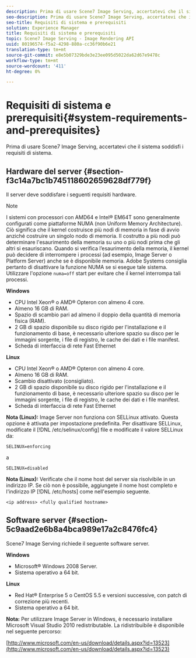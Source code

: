 ```yaml
---
description: Prima di usare Scene7 Image Serving, accertatevi che il sistema soddisfi i requisiti di sistema.
seo-description: Prima di usare Scene7 Image Serving, accertatevi che il sistema soddisfi i requisiti di sistema.
seo-title: Requisiti di sistema e prerequisiti
solution: Experience Manager
title: Requisiti di sistema e prerequisiti
topic: Scene7 Image Serving - Image Rendering API
uuid: 80196574-f5a2-4298-880a-cc36f90b6e21
translation-type: tm+mt
source-git-commit: e8e5b07329bde3e23ee095d5022da62d67e9478c
workflow-type: tm+mt
source-wordcount: '411'
ht-degree: 0%

---
```



# Requisiti di sistema e prerequisiti{#system-requirements-and-prerequisites}

Prima di usare Scene7 Image Serving, accertatevi che il sistema soddisfi i requisiti di sistema.

## Hardware del server {#section-f3c14a7bc1b745118602659628df779f}

Il server deve soddisfare i seguenti requisiti hardware.

>[!NOTE]
>
>I sistemi con processori con AMD64 e Intel® EM64T sono generalmente configurati come piattaforme NUMA (non Uniform Memory Architecture). Ciò significa che il kernel costruisce più nodi di memoria in fase di avvio anziché costruire un singolo nodo di memoria. Il costrutto a più nodi può determinare l&#39;esaurimento della memoria su uno o più nodi prima che gli altri si esauriscano. Quando si verifica l’esaurimento della memoria, il kernel può decidere di interrompere i processi (ad esempio, Image Server o Platform Server) anche se è disponibile memoria. Adobe Systems consiglia pertanto di disattivare la funzione NUMA se si esegue tale sistema. Utilizzare l&#39;opzione `numa=off` start per evitare che il kernel interrompa tali processi.

**Windows**

* CPU Intel Xeon® o AMD® Opteron con almeno 4 core.
* Almeno 16 GB di RAM.
* Spazio di scambio pari ad almeno il doppio della quantità di memoria fisica (RAM).
* 2 GB di spazio disponibile su disco rigido per l&#39;installazione e il funzionamento di base, è necessario ulteriore spazio su disco per le immagini sorgente, i file di registro, le cache dei dati e i file manifest.
* Scheda di interfaccia di rete Fast Ethernet

**Linux**

* CPU Intel Xeon® o AMD® Opteron con almeno 4 core.
* Almeno 16 GB di RAM.
* Scambio disattivato (consigliato).
* 2 GB di spazio disponibile su disco rigido per l&#39;installazione e il funzionamento di base, è necessario ulteriore spazio su disco per le immagini sorgente, i file di registro, le cache dei dati e i file manifest.
* Scheda di interfaccia di rete Fast Ethernet

**Nota (Linux):** Image Server non funziona con SELLinux attivato. Questa opzione è attivata per impostazione predefinita. Per disattivare SELLinux, modificate il [!DNL /etc/selinux/config] file e modificate il valore SELLinux da:

`SELINUX=enforcing`

a

`SELINUX=disabled`

**Nota (Linux):** Verificate che il nome host del server sia risolvibile in un indirizzo IP. Se ciò non è possibile, aggiungete il nome host completo e l&#39;indirizzo IP [!DNL /etc/hosts] come nell&#39;esempio seguente.

`<ip address> <fully qualified hostname>`

## Software server {#section-5c9aad2e6b8a4bca989e17a2c8476fc4}

Scene7 Image Serving richiede il seguente software server.

**Windows**

* Microsoft® Windows 2008 Server.
* Sistema operativo a 64 bit.

**Linux**

* Red Hat® Enterprise 5 o CentOS 5.5 e versioni successive, con patch di correzione più recenti.
* Sistema operativo a 64 bit.

**Nota:** Per utilizzare Image Server in Windows, è necessario installare Microsoft Visual Studio 2010 redistributable. La ridistribuibile è disponibile nel seguente percorso:

[http://www.microsoft.com/en-us/download/details.aspx?id=13523](http://www.microsoft.com/en-us/download/details.aspx?id=13523)

